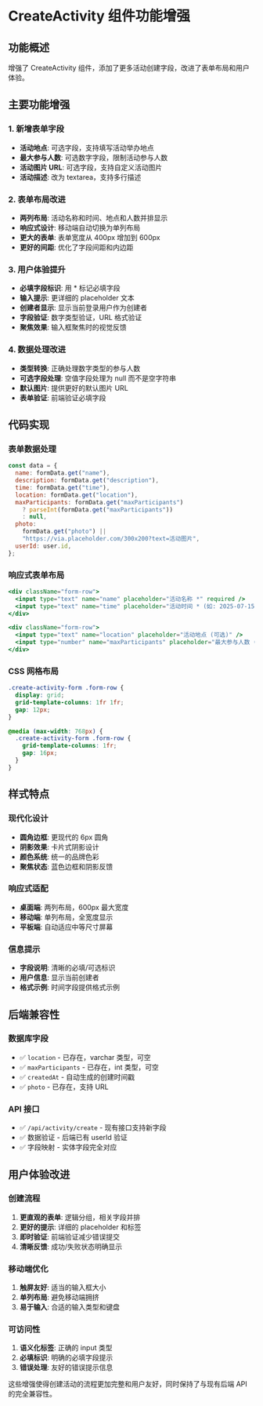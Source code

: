 # CreateActivity 组件功能增强

## 功能概述

增强了 CreateActivity 组件，添加了更多活动创建字段，改进了表单布局和用户体验。

## 主要功能增强

### 1. 新增表单字段

- **活动地点**: 可选字段，支持填写活动举办地点
- **最大参与人数**: 可选数字字段，限制活动参与人数
- **活动图片 URL**: 可选字段，支持自定义活动图片
- **活动描述**: 改为 textarea，支持多行描述

### 2. 表单布局改进

- **两列布局**: 活动名称和时间、地点和人数并排显示
- **响应式设计**: 移动端自动切换为单列布局
- **更大的表单**: 表单宽度从 400px 增加到 600px
- **更好的间距**: 优化了字段间距和内边距

### 3. 用户体验提升

- **必填字段标识**: 用 \* 标记必填字段
- **输入提示**: 更详细的 placeholder 文本
- **创建者显示**: 显示当前登录用户作为创建者
- **字段验证**: 数字类型验证，URL 格式验证
- **聚焦效果**: 输入框聚焦时的视觉反馈

### 4. 数据处理改进

- **类型转换**: 正确处理数字类型的参与人数
- **可选字段处理**: 空值字段处理为 null 而不是空字符串
- **默认图片**: 提供更好的默认图片 URL
- **表单验证**: 前端验证必填字段

## 代码实现

### 表单数据处理

```jsx
const data = {
  name: formData.get("name"),
  description: formData.get("description"),
  time: formData.get("time"),
  location: formData.get("location"),
  maxParticipants: formData.get("maxParticipants")
    ? parseInt(formData.get("maxParticipants"))
    : null,
  photo:
    formData.get("photo") ||
    "https://via.placeholder.com/300x200?text=活动图片",
  userId: user.id,
};
```

### 响应式表单布局

```jsx
<div className="form-row">
  <input type="text" name="name" placeholder="活动名称 *" required />
  <input type="text" name="time" placeholder="活动时间 * (如: 2025-07-15 14:00)" required />
</div>

<div className="form-row">
  <input type="text" name="location" placeholder="活动地点 (可选)" />
  <input type="number" name="maxParticipants" placeholder="最大参与人数 (可选)" min="1" />
</div>
```

### CSS 网格布局

```css
.create-activity-form .form-row {
  display: grid;
  grid-template-columns: 1fr 1fr;
  gap: 12px;
}

@media (max-width: 768px) {
  .create-activity-form .form-row {
    grid-template-columns: 1fr;
    gap: 16px;
  }
}
```

## 样式特点

### 现代化设计

- **圆角边框**: 更现代的 6px 圆角
- **阴影效果**: 卡片式阴影设计
- **颜色系统**: 统一的品牌色彩
- **聚焦状态**: 蓝色边框和阴影反馈

### 响应式适配

- **桌面端**: 两列布局，600px 最大宽度
- **移动端**: 单列布局，全宽度显示
- **平板端**: 自动适应中等尺寸屏幕

### 信息提示

- **字段说明**: 清晰的必填/可选标识
- **用户信息**: 显示当前创建者
- **格式示例**: 时间字段提供格式示例

## 后端兼容性

### 数据库字段

- ✅ `location` - 已存在，varchar 类型，可空
- ✅ `maxParticipants` - 已存在，int 类型，可空
- ✅ `createdAt` - 自动生成的创建时间戳
- ✅ `photo` - 已存在，支持 URL

### API 接口

- ✅ `/api/activity/create` - 现有接口支持新字段
- ✅ 数据验证 - 后端已有 userId 验证
- ✅ 字段映射 - 实体字段完全对应

## 用户体验改进

### 创建流程

1. **更直观的表单**: 逻辑分组，相关字段并排
2. **更好的提示**: 详细的 placeholder 和标签
3. **即时验证**: 前端验证减少错误提交
4. **清晰反馈**: 成功/失败状态明确显示

### 移动端优化

1. **触屏友好**: 适当的输入框大小
2. **单列布局**: 避免移动端拥挤
3. **易于输入**: 合适的输入类型和键盘

### 可访问性

1. **语义化标签**: 正确的 input 类型
2. **必填标识**: 明确的必填字段提示
3. **错误处理**: 友好的错误提示信息

这些增强使得创建活动的流程更加完整和用户友好，同时保持了与现有后端 API 的完全兼容性。
